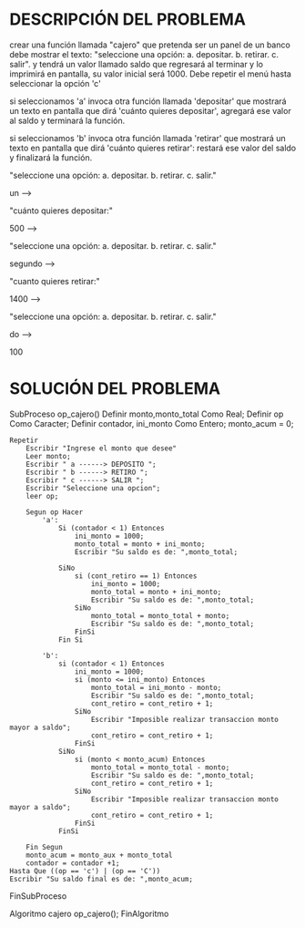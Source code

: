 # DESCRIPCIÓN DEL PROBLEMA

crear una función llamada "cajero" que pretenda ser un panel de un banco debe mostrar el texto: "seleccione una opción: a. depositar. b. retirar. c. salir". y tendrá un valor llamado saldo que regresará al terminar y lo imprimirá en pantalla, su valor inicial será 1000. Debe repetir el menú hasta seleccionar la opción 'c'

si seleccionamos 'a' invoca otra función llamada 'depositar' que mostrará un texto en pantalla que dirá 'cuánto quieres depositar', agregará ese valor al saldo y terminará la función.

si seleccionamos 'b' invoca otra función llamada 'retirar' que mostrará un texto en pantalla que dirá 'cuánto quieres retirar': restará ese valor del saldo y finalizará la función.

"seleccione una opción: a. depositar. b. retirar. c. salir."

un -->

"cuánto quieres depositar:"

500 -->

"seleccione una opción: a. depositar. b. retirar. c. salir."

segundo -->

"cuanto quieres retirar:"

1400 -->

"seleccione una opción: a. depositar. b. retirar. c. salir."

do -->

100



# SOLUCIÓN DEL PROBLEMA

SubProceso op_cajero()
	Definir monto,monto_total Como Real;
	Definir op Como Caracter;
	Definir contador, ini_monto Como Entero;
	monto_acum = 0;
	
	Repetir
		Escribir "Ingrese el monto que desee"
		Leer monto;
		Escribir " a ------> DEPOSITO ";
		Escribir " b ------> RETIRO ";
		Escribir " c ------> SALIR ";
		Escribir "Seleccione una opcion";
		leer op;
		
		Segun op Hacer
			'a':
				Si (contador < 1) Entonces
					ini_monto = 1000;
					monto_total = monto + ini_monto;
					Escribir "Su saldo es de: ",monto_total;
					
				SiNo
					si (cont_retiro == 1) Entonces
						ini_monto = 1000;
						monto_total = monto + ini_monto;
						Escribir "Su saldo es de: ",monto_total;
					SiNo
						monto_total = monto_total + monto;
						Escribir "Su saldo es de: ",monto_total;
					FinSi					
				Fin Si
				
			'b':
				si (contador < 1) Entonces
					ini_monto = 1000;
					si (monto <= ini_monto) Entonces
						monto_total = ini_monto - monto;
						Escribir "Su saldo es de: ",monto_total;
						cont_retiro = cont_retiro + 1;
					SiNo
						Escribir "Imposible realizar transaccion monto mayor a saldo";
						cont_retiro = cont_retiro + 1;
					FinSi
				SiNo
					si (monto < monto_acum) Entonces
						monto_total = monto_total - monto;
						Escribir "Su saldo es de: ",monto_total;
						cont_retiro = cont_retiro + 1;
					SiNo
						Escribir "Imposible realizar transaccion monto mayor a saldo";
						cont_retiro = cont_retiro + 1;
					FinSi
				FinSi
		
		Fin Segun
		monto_acum = monto_aux + monto_total
		contador = contador +1;
	Hasta Que ((op == 'c') | (op == 'C'))
	Escribir "Su saldo final es de: ",monto_acum;
FinSubProceso

Algoritmo cajero
	op_cajero();
FinAlgoritmo
	